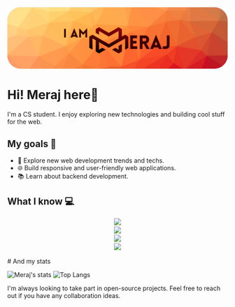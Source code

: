 <picture>
  <img alt="iameraj Banner" src="1700566042247.png">
</picture>

# Hi! Meraj here👋
I'm a CS student. I  enjoy exploring new technologies and building cool stuff for the web.

## My goals 🚀

- 🔭 Explore new web development trends and techs.
- 🌐 Build responsive and user-friendly web applications.
- 📚 Learn about backend development.

## What I know 💻 

<p align="center">
  <a href="https://skillicons.dev">
    <img src="https://skillicons.dev/icons?i=python,javascript,html,css" /><br>
<img src="https://skillicons.dev/icons?i=django,nodejs,express,react" /> <br>
<img src="https://skillicons.dev/icons?i=mongodb,mysql" /> <br>
<img src="https://skillicons.dev/icons?i=git,docker,vscode,nvim," /> <br>
  </a>
</p>
# And my stats

![Meraj's stats](https://github-readme-stats.vercel.app/api?username=iameraj&show_icons=true&theme=gruvbox)
![Top Langs](https://github-readme-stats.vercel.app/api/top-langs/?username=iameraj&hide=c&theme=gruvbox)

I'm always looking to take part in open-source projects. Feel free to reach out if you have any collaboration ideas.
